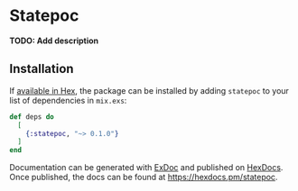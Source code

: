 # Statepoc

**TODO: Add description**

## Installation

If [available in Hex](https://hex.pm/docs/publish), the package can be installed
by adding `statepoc` to your list of dependencies in `mix.exs`:

```elixir
def deps do
  [
    {:statepoc, "~> 0.1.0"}
  ]
end
```

Documentation can be generated with [ExDoc](https://github.com/elixir-lang/ex_doc)
and published on [HexDocs](https://hexdocs.pm). Once published, the docs can
be found at <https://hexdocs.pm/statepoc>.


